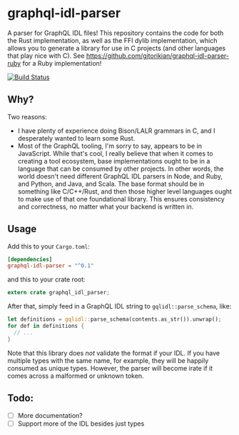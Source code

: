 # graphql-idl-parser

A parser for GraphQL IDL files! This repository contains the code for both the Rust implementation,
as well as the FFI dylib implementation, which allows you to generate a library for use in C projects
(and other languages that play nice with C). See https://github.com/gjtorikian/graphql-idl-parser-ruby
for a Ruby implementation!

[![Build Status](https://travis-ci.org/gjtorikian/graphql-idl-parser.svg?branch=master)](https://travis-ci.org/gjtorikian/graphql-idl-parser)

## Why?

Two reasons:

* I have plenty of experience doing Bison/LALR grammars in C, and I desperately wanted to learn some Rust.
* Most of the GraphQL tooling, I'm sorry to say, appears to be in JavaScript. While that's cool, I
really believe that when it comes to creating a tool ecosystem, base implementations ought to be in
a language that can be consumed by other projects. In other words, the world doesn't need different GraphQL
IDL parsers in Node, and Ruby, and Python, and Java, and Scala. The base format should be in something
like C/C++/Rust, and then those higher level languages ought to make use of that one foundational library.
This ensures consistency and correctness, no matter what your backend is written in.

## Usage

Add this to your `Cargo.toml`:

``` toml
[dependencies]
graphql-idl-parser = "^0.1"
```

and this to your crate root:

``` rust
extern crate graphql_idl_parser;
```

After that, simply feed in a GraphQL IDL string to `gqlidl::parse_schema`, like:

``` rust
let definitions = gqlidl::parse_schema(contents.as_str()).unwrap();
for def in definitions {
  // ...
}
```

Note that this library does _not_ validate the format if your IDL. If you have multiple types with
the same name, for example, they will be happily consumed as unique types. However, the parser will
become irate if it comes across a malformed or unknown token.

## Todo:

- [ ] More documentation?
- [ ] Support more of the IDL besides just types
